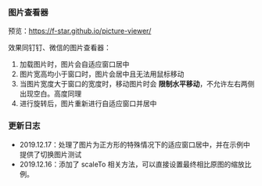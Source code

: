 
### 图片查看器

预览：https://f-star.github.io/picture-viewer/

效果同钉钉、微信的图片查看器：

1. 加载图片时，图片会自适应窗口居中
2. 图片宽高均小于窗口时，图片会居中且无法用鼠标移动
3. 当图片宽度大于窗口的宽度时，移动图片时会 **限制水平移动**，不允许左右两侧出现空白。高度同理
4. 进行旋转后，图片重新进行自适应窗口并居中

### 更新日志

- 2019.12.17：处理了图片为正方形的特殊情况下的适应窗口居中，并在示例中提供了切换图片测试
- 2019.12.16：添加了 scaleTo 相关方法，可以直接设置最终相比原图的缩放比例。